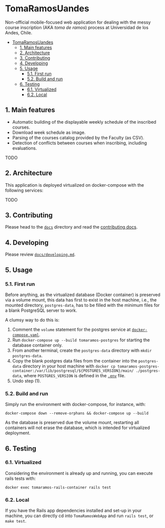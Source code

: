 # TomaRamosUandes

Non-official mobile-focused web application for dealing with the messy course inscription (AKA *toma de ramos*) process at Universidad de los Andes, Chile.

- [TomaRamosUandes](#tomaramosuandes)
  - [1. Main features](#1-main-features)
  - [2. Architecture](#2-architecture)
  - [3. Contributing](#3-contributing)
  - [4. Developing](#4-developing)
  - [5. Usage](#5-usage)
    - [5.1. First run](#51-first-run)
    - [5.2. Build and run](#52-build-and-run)
  - [6. Testing](#6-testing)
    - [6.1. Virtualized](#61-virtualized)
    - [6.2. Local](#62-local)

## 1. Main features

- Automatic building of the displayable weekly schedule of the inscribed courses.
- Download week schedule as image.
- Parsing of the courses catalog provided by the Faculty (as CSV).
- Detection of conflicts between courses when inscribing, including evaluations.

<!-- TODO --> TODO

## 2. Architecture

This application is deployed virtualized on docker-compose with the following services:

<!-- TODO --> TODO

## 3. Contributing

Please head to the [`docs`](./docs/) directory and read the [contributing docs](./docs/CONTRIBUTING.md).

## 4. Developing

Please review [`docs/developing.md`](./docs/developing.md).

## 5. Usage

### 5.1. First run

Before anything, as the virtualized database (Docker container) is preserved via a volume mount, this data has first to exist in the host machine, i.e., the mounted directory, `postgres-data`, has to be filled with the minimum files for a blank PostgreSQL server to work.

A clumsy way to do this is:

1. Comment the `volume` statement for the postgres service at [`docker-compose.yaml`](./docker-compose.yaml).
2. Run `docker-compose up --build tomaramos-postgres` for starting the database container only.
3. From another terminal, create the `postgres-data` directory with `mkdir postgres-data`.
4. Copy the blank postgres data files from the container into the `postgres-data` directory in your host machine with `docker cp tomaramos-postgres-container:/var/lib/postgresql/${POSTGRES_VERSION}/main/ ./postgres-data`, where `POSTGRES_VERSION` is defined in the [`.env`](./.env) file.
5. Undo step (1).

### 5.2. Build and run

Simply run the environment with docker-compose, for instance, with:

```shell
docker-compose down --remove-orphans && docker-compose up --build
```

As the database is preserved due the volume mount, restarting all containers will not erase the database, which is intended for virtualized deployment.

## 6. Testing

### 6.1. Virtualized

Considering the environment is already up and running, you can execute rails tests with:

```shell
docker exec tomaramos-rails-container rails test
```

### 6.2. Local

If you have the Rails app dependencies installed and set-up in your machine, you can directly cd into `TomaRamosWebApp` and run `rails test`, or `make test`.
